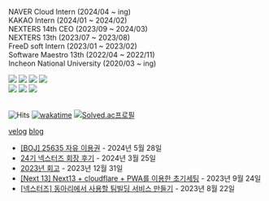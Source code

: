 NAVER Cloud Intern (2024/04 ~ ing) <br>
KAKAO Intern (2024/01 ~ 2024/02) <br>
NEXTERS 14th CEO (2023/09 ~ 2024/03) <br>
NEXTERS 13th (2023/07 ~ 2023/08) <br>
FreeD soft Intern (2023/01 ~ 2023/02) <br>
Software Maestro 13th (2022/04 ~ 2022/11) <br>
Incheon National University (2020/03 ~ ing)


<div >
<img src="https://img.shields.io/badge/HTML5-E34F26?style=for-the-badge&logo=html5&logoColor=white"/>
<img src="https://img.shields.io/badge/CSS3-1572B6?style=for-the-badge&logo=css3&logoColor=white"/>
<img src="https://img.shields.io/badge/JavaScript-323330?style=for-the-badge&logo=javascript&logoColor=F7DF1E"/>
<img src="https://img.shields.io/badge/TypeScript-007ACC?style=for-the-badge&logo=typescript&logoColor=white"/>
<br>
  <img src="https://img.shields.io/badge/React-20232A?style=for-the-badge&logo=react&logoColor=61DAFB"/>
<img src="https://img.shields.io/badge/GitHub-100000?style=for-the-badge&logo=github&logoColor=white"/>
<img src="https://img.shields.io/badge/GIT-E44C30?style=for-the-badge&logo=git&logoColor=white"/>
</div>

<br /> 

![Hits](https://hits.seeyoufarm.com/api/count/incr/badge.svg?url=https%3A%2F%2Fgithub.com%2Fharyung-lee&count_bg=%233DC7C8&title_bg=%23555555&icon=&icon_color=%23E7E7E7&title=hits&edge_flat=false)
[![wakatime](https://wakatime.com/badge/user/02d79381-005e-489b-b7f0-5fdf9dc2a088.svg)](https://wakatime.com/@02d79381-005e-489b-b7f0-5fdf9dc2a088)
[![Solved.ac프로필](http://mazassumnida.wtf/api/mini/generate_badge?boj=halang)](https://solved.ac/halang)

[velog](https://velog.io/@lhr4884) 
[blog](https://www.halang.tech/)

- [[BOJ] 25635 자유 이용권](https://halang-log.vercel.app/boj-25635) - 2024년 5월 28일
- [24기 넥스터즈 회장 후기](https://halang-log.vercel.app/24-nexters-ceo) - 2024년 3월 25일
- [2023년 회고](https://halang-log.vercel.app/goodbye-2023) - 2023년 12월 31일
- [[Next 13] Next13 + cloudflare + PWA를 이용한 초기세팅](https://halang-log.vercel.app/nextjs-with-cloudflare) - 2023년 9월 24일
- [[넥스터즈] 동아리에서 사용할 팀빌딩 서비스 만들기](https://halang-log.vercel.app/nexters-moyeomoyeo) - 2023년 8월 22일
